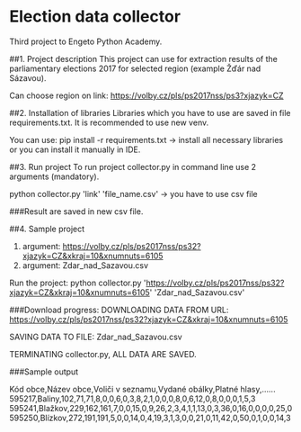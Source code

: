 # Election data collector
Third project to Engeto Python Academy.

##1. Project description
This project can use for extraction results of the parliamentary elections 2017 for selected region (example Žďár nad Sázavou).

Can choose region on link: https://volby.cz/pls/ps2017nss/ps3?xjazyk=CZ

##2. Installation of libraries
Libraries which you have to use are saved in file requirements.txt. 
It is recommended to use new venv.

You can use: pip install -r requirements.txt -> install all necessary libraries or you can install it manually in IDE.

##3. Run project
To run project collector.py in command line use 2 arguments (mandatory).

python collector.py 'link' 'file_name.csv' -> you have to use csv file

###Result are saved in new csv file.

##4. Sample project
1. argument: https://volby.cz/pls/ps2017nss/ps32?xjazyk=CZ&xkraj=10&xnumnuts=6105
2. argument: Zdar_nad_Sazavou.csv

Run the project:
python collector.py 'https://volby.cz/pls/ps2017nss/ps32?xjazyk=CZ&xkraj=10&xnumnuts=6105' 'Zdar_nad_Sazavou.csv'

###Download progress:
DOWNLOADING DATA FROM URL: https://volby.cz/pls/ps2017nss/ps32?xjazyk=CZ&xkraj=10&xnumnuts=6105

SAVING DATA TO FILE: Zdar_nad_Sazavou.csv

TERMINATING collector.py, ALL DATA ARE SAVED. 

###Sample output

Kód obce,Název obce,Voliči v seznamu,Vydané obálky,Platné hlasy,......
595217,Baliny,102,71,71,8,0,0,6,0,3,8,2,1,0,0,0,8,0,6,12,0,8,0,0,0,1,5,3
595241,Blažkov,229,162,161,7,0,0,15,0,9,26,2,3,4,1,1,13,0,3,36,0,16,0,0,0,0,25,0
595250,Blízkov,272,191,191,5,0,0,14,0,4,19,3,1,3,0,0,21,0,11,42,0,50,0,1,0,0,14,3
